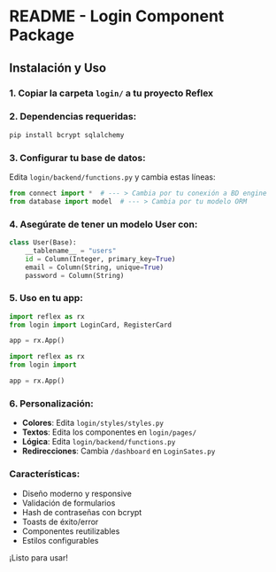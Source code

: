 # README - Login Component Package

## Instalación y Uso

### 1. Copiar la carpeta `login/` a tu proyecto Reflex

### 2. Dependencias requeridas:
```bash
pip install bcrypt sqlalchemy
```

### 3. Configurar tu base de datos:

Edita `login/backend/functions.py` y cambia estas líneas:
```python
from connect import *  # --- > Cambia por tu conexión a BD engine
from database import model  # --- > Cambia por tu modelo ORM
```

### 4. Asegúrate de tener un modelo User con:
```python
class User(Base):
    __tablename__ = "users"
    id = Column(Integer, primary_key=True)
    email = Column(String, unique=True)
    password = Column(String)
```

### 5. Uso en tu app:
```python
import reflex as rx
from login import LoginCard, RegisterCard

app = rx.App()
```

```python
import reflex as rx
from login import 

app = rx.App()
```

### 6. Personalización:

- **Colores**: Edita `login/styles/styles.py`
- **Textos**: Edita los componentes en `login/pages/`
- **Lógica**: Edita `login/backend/functions.py`
- **Redirecciones**: Cambia `/dashboard` en `LoginSates.py`

### Características:
- Diseño moderno y responsive
- Validación de formularios
- Hash de contraseñas con bcrypt
- Toasts de éxito/error
- Componentes reutilizables
- Estilos configurables

¡Listo para usar!
